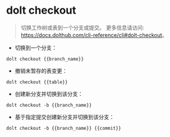 # dolt checkout

> 切换工作树或表到一个分支或提交。
> 更多信息请访问: <https://docs.dolthub.com/cli-reference/cli#dolt-checkout>。

- 切换到一个分支：

`dolt checkout {{branch_name}}`

- 撤销未暂存的表变更：

`dolt checkout {{table}}`

- 创建新分支并切换到该分支：

`dolt checkout -b {{branch_name}}`

- 基于指定提交创建新分支并切换到该分支：

`dolt checkout -b {{branch_name}} {{commit}}`
